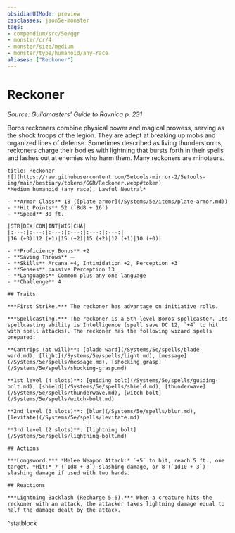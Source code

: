 ```yaml
---
obsidianUIMode: preview
cssclasses: json5e-monster
tags:
- compendium/src/5e/ggr
- monster/cr/4
- monster/size/medium
- monster/type/humanoid/any-race
aliases: ["Reckoner"]
---
```

# Reckoner
*Source: Guildmasters' Guide to Ravnica p. 231*  

Boros reckoners combine physical power and magical prowess, serving as the shock troops of the legion. They are adept at breaking up mobs and organized lines of defense. Sometimes described as living thunderstorms, reckoners charge their bodies with lightning that bursts forth in their spells and lashes out at enemies who harm them. Many reckoners are minotaurs.

```ad-statblock
title: Reckoner
![](https://raw.githubusercontent.com/5etools-mirror-2/5etools-img/main/bestiary/tokens/GGR/Reckoner.webp#token)
*Medium humanoid (any race), Lawful Neutral*

- **Armor Class** 18 ([plate armor](/Systems/5e/items/plate-armor.md))
- **Hit Points** 52 (`8d8 + 16`)
- **Speed** 30 ft.

|STR|DEX|CON|INT|WIS|CHA|
|:---:|:---:|:---:|:---:|:---:|:---:|
|16 (+3)|12 (+1)|15 (+2)|15 (+2)|12 (+1)|10 (+0)|

- **Proficiency Bonus** +2
- **Saving Throws** ⏤
- **Skills** Arcana +4, Intimidation +2, Perception +3
- **Senses** passive Perception 13
- **Languages** Common plus any one language
- **Challenge** 4

## Traits

***First Strike.*** The reckoner has advantage on initiative rolls.

***Spellcasting.*** The reckoner is a 5th-level Boros spellcaster. Its spellcasting ability is Intelligence (spell save DC 12, `+4` to hit with spell attacks). The reckoner has the following wizard spells prepared:

**Cantrips (at will)**: [blade ward](/Systems/5e/spells/blade-ward.md), [light](/Systems/5e/spells/light.md), [message](/Systems/5e/spells/message.md), [shocking grasp](/Systems/5e/spells/shocking-grasp.md)

**1st level (4 slots)**: [guiding bolt](/Systems/5e/spells/guiding-bolt.md), [shield](/Systems/5e/spells/shield.md), [thunderwave](/Systems/5e/spells/thunderwave.md), [witch bolt](/Systems/5e/spells/witch-bolt.md)

**2nd level (3 slots)**: [blur](/Systems/5e/spells/blur.md), [levitate](/Systems/5e/spells/levitate.md)

**3rd level (2 slots)**: [lightning bolt](/Systems/5e/spells/lightning-bolt.md)

## Actions

***Longsword.*** *Melee Weapon Attack:* `+5` to hit, reach 5 ft., one target. *Hit:* 7 (`1d8 + 3`) slashing damage, or 8 (`1d10 + 3`) slashing damage if used with two hands.

## Reactions

***Lightning Backlash (Recharge 5-6).*** When a creature hits the reckoner with an attack, the attacker takes lightning damage equal to half the damage dealt by the attack.
```
^statblock